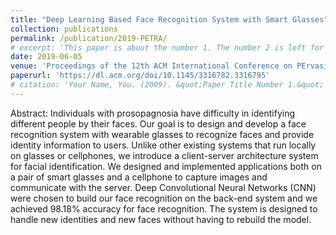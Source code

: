 ```yaml
---
title: "Deep Learning Based Face Recognition System with Smart Glasses"
collection: publications
permalink: /publication/2019-PETRA/
# excerpt: 'This paper is about the number 1. The number 2 is left for future work.'
date: 2019-06-05
venue: 'Proceedings of the 12th ACM International Conference on PErvasive Technologies Related to Assistive Environments, PETRA 2019, Island of Rhodes, Greece, June 5-7'
paperurl: 'https://dl.acm.org/doi/10.1145/3316782.3316795'
# citation: 'Your Name, You. (2009). &quot;Paper Title Number 1.&quot; <i>Journal 1</i>. 1(1).'
---
```

Abstract: Individuals with prosopagnosia have difficulty in identifying different people by their faces. Our goal is to design and develop a face recognition system with wearable glasses to recognize faces and provide identity information to users. Unlike other existing systems that run locally on glasses or cellphones, we introduce a client-server architecture system for facial identification. We designed and implemented applications both on a pair of smart glasses and a cellphone to capture images and communicate with the server. Deep Convolutional Neural Networks (CNN) were chosen to build our face recognition on the back-end system and we achieved 98.18% accuracy for face recognition. The system is designed to handle new identities and new faces without having to rebuild the model.

<!-- [Download paper here](http://academicpages.github.io/files/paper1.pdf) -->

<!-- Recommended citation: Your Name, You. (2009). "Paper Title Number 1." <i>Journal 1</i>. 1(1). -->